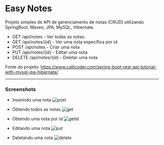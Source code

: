 # Easy Notes

Projeto simples de API de gerenciamento de notas (CRUD) utilizando SpringBoot, Maven, JPA, MySQL, Hibernate.

- GET /api/notes - Ver todas as notas.
- GET /api/notes/{id} - Ver uma nota específica por id.
- POST /api/notes - Criar uma nota
- PUT /api/notes/{id} - Editar uma nota
- DELETE /api/notes/{id} - Deletar uma nota

Fonte do projeto: https://www.callicoder.com/spring-boot-rest-api-tutorial-with-mysql-jpa-hibernate/

***

### Screenshots

- Inserindo uma nota
![post](https://user-images.githubusercontent.com/30351207/43176302-586e3bf4-8f99-11e8-809a-21d7a23b176d.PNG)

- Obtendo todos as notas
![get](https://user-images.githubusercontent.com/30351207/43176291-50456ad8-8f99-11e8-98b2-596ab1040c8b.PNG)

- Obtendo uma nota por id
![getid](https://user-images.githubusercontent.com/30351207/43176309-5ae7f87a-8f99-11e8-9b45-cf9bbf211a88.PNG)

- Editando uma nota
![put](https://user-images.githubusercontent.com/30351207/43176312-5c1b4c56-8f99-11e8-9542-1f0724945904.PNG)

- Deletando uma nota
![delete](https://user-images.githubusercontent.com/30351207/43176313-5d40aab8-8f99-11e8-80fa-29883f5a59d6.PNG)
